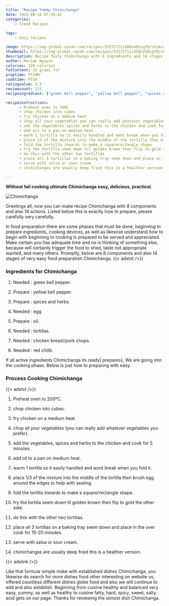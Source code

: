 ```yaml
---
title: "Recipe Yummy Chimichanga"
date: 2020-08-16 07:35:42
categories:
    - Trend Recipes
    
tags:
    - Easy recipes

image: https://img-global.cpcdn.com/recipes/53272711/680x482cq70/chimichanga-recipe-main-photo.jpg
thumbnail: https://img-global.cpcdn.com/recipes/53272711/350x250cq70/chimichanga-recipe-main-photo.jpg
description: Recipe Tasty Chimichanga with 8 ingredients and 14 stages of easy cooking.
author: Marian Nguyen
calories: 126 calories
fatContent: 15 grams fat
preptime: PT14M
cooktime: PT1H
ratingvalue: 3.5
reviewcount: 115
recipeingredient: ["green bell pepper", "yellow bell pepper", "spices and herbs", "egg", "oil", "tortillas", "chicken breastpork chops", "red chillli"]

recipeinstructions: 
      - Preheat oven to 200C 
      - chop chicken into cubes 
      - fry chicken on a medium heat 
      - chop all your vegetables you can really add whatever vegetables you prefer 
      - add the vegetables spices and herbs to the chicken and cook for 5 minutes 
      - add oil to a pan on medium heat 
      - warm 1 tortilla so it easily handled and wont break when you fold it 
      - place 13 of the mixture into the middle of the tortilla then brush egg around the edges to help with sealing 
      - fold the tortilla inwards to make a squarerectangle shape 
      - fry the tortilla seem down til golden brown then flip to gold the other side 
      - do this with the other two tortillas 
      - place all 3 tortillas on a baking tray seem down and place in the over cook for 1520 minutes 
      - serve with salsa or sour cream 
      - chimichangas are usually deep fried this is a healther version

---
```




**Without fail cooking ultimate Chimichanga easy, delicious, practical**. 


![Chimichanga](https://img-global.cpcdn.com/recipes/53272711/680x482cq70/chimichanga-recipe-main-photo.jpg "Chimichanga")




Greetings all, now you can make recipe Chimichanga with 8 components and also 14 actions. Listed below this is exactly how to prepare, please carefully very carefully.

In food preparation there are some phases that must be done, beginning to prepare ingredients, cooking devices, as well as likewise understand how to begin with beginning to cooking is prepared to be served and appreciated. Make certain you has adequate time and no is thinking of something else, because will certainly trigger the food to shed, taste not appropriate wanted, and many others. Promptly, below are 8 components and also 14 stages of very easy food preparation Chimichanga.
{{< adstxt />}}

### Ingredients for Chimichanga


1. Needed  : green bell pepper.

1. Prepare  : yellow bell pepper.

1. Prepare  : spices and herbs.

1. Needed  : egg.

1. Prepare  : oil.

1. Needed  : tortillas.

1. Needed  : chicken breast/pork chops.

1. Needed  : red chillli.



If all active ingredients Chimichanga its ready| prepares}, We are going into the cooking phase. Below is just how to preparing with easy.

### Process Cooking Chimichanga

{{< adstxt />}}


1. Preheat oven to 200ºC.



1. chop chicken into cubes.



1. fry chicken on a medium heat.



1. chop all your vegetables (you can really add whatever vegetables you prefer).



1. add the vegetables, spices and herbs to the chicken and cook for 5 minutes.



1. add oil to a pan on medium heat.



1. warm 1 tortilla so it easily handled and wont break when you fold it.



1. place 1/3 of the mixture into the middle of the tortilla then brush egg around the edges to help with sealing.



1. fold the tortilla inwards to make a square/rectangle shape.



1. fry the tortilla seem down til golden brown then flip to gold the other side.



1. do this with the other two tortillas.



1. place all 3 tortillas on a baking tray seem down and place in the over cook for 15-20 minutes.



1. serve with salsa or sour cream.



1. chimichangas are usually deep fried this is a healther version.





{{< adslink />}}

Like that formula simple make with established dishes Chimichanga, you likewise do search for more dishes food other interesting on website us, offered countless different dishes globe food and also we will continue to add and also establish. Beginning from cuisine healthy and balanced very easy, yummy, as well as healthy to cuisine fatty, hard, spicy, sweet, salty acid gets on our page. Thanks for reviewing the utmost dish Chimichanga.

